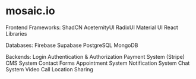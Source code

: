 # mosaic.io


Frontend Frameworks:
ShadCN
AceternityUI
RadixUI
Material UI
React Libraries

Databases:
Firebase
Supabase
PostgreSQL
MongoDB

Backends:
Login Authentication & Authorization
Payment System (Stripe)
CMS System
Contact Forms
Appointment System
Notification System
Chat System
Video Call
Location Sharing
